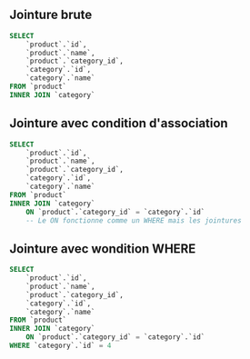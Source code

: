 ## Jointure brute
```sql
SELECT
    `product`.`id`,
    `product`.`name`,
    `product`.`category_id`,
    `category`.`id`,
    `category`.`name`
FROM `product`
INNER JOIN `category`
```


## Jointure avec condition d'association
```sql
SELECT
    `product`.`id`,
    `product`.`name`,
    `product`.`category_id`,
    `category`.`id`,
    `category`.`name`
FROM `product`
INNER JOIN `category`
    ON `product`.`category_id` = `category`.`id`
    -- Le ON fonctionne comme un WHERE mais les jointures
```

## Jointure avec wondition WHERE
```sql
SELECT
    `product`.`id`,
    `product`.`name`,
    `product`.`category_id`,
    `category`.`id`,
    `category`.`name`
FROM `product`
INNER JOIN `category`
    ON `product`.`category_id` = `category`.`id`
WHERE `category`.`id` = 4
```